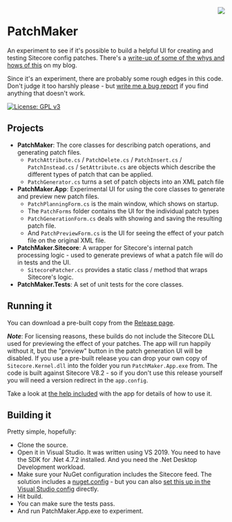 <img src="./Notes/Icons/ConfigurationEditor_128x.png" align="right"  />

# PatchMaker

An experiment to see if it's possible to build a helpful UI for creating and testing Sitecore config patches. There's a [write-up of
some of the whys and hows of this]( https://jermdavis.wordpress.com/2020/04/27/a-tool-to-help-you-build-config-patches/) on my blog.

Since it's an experiment, there are probably some rough edges in this code. Don't judge it too harshly please -
but [write me a bug report](https://github.com/jermdavis/PatchMaker/releases) if you find anything that doesn't work.

[![License: GPL v3](https://img.shields.io/badge/License-GPLv3-blue.svg)](https://www.gnu.org/licenses/gpl-3.0)

## Projects

* **PatchMaker**: The core classes for describing patch operations, and generating patch files.
   * `PatchAttribute.cs` / `PatchDelete.cs` / `PatchInsert.cs` / `PatchInstead.cs` / `SetAttribute.cs` are objects which describe the different types of patch that can be applied.
   * `PatchGenerator.cs` turns a set of patch objects into an XML patch file
* **PatchMaker.App**: Experimental UI for using the core classes to generate and preview new patch files. 
   * `PatchPlanningForm.cs` is the main window, which shows on startup.
   * The `PatchForms` folder contains the UI for the individual patch types
   * `PatchGenerationForm.cs` deals with showing and saving the resulting patch file.
   * And `PatchPreviewForm.cs` is the UI for seeing the effect of your patch file on the original XML file.
* **PatchMaker.Sitecore**: A wrapper for Sitecore's internal patch processing logic - used to generate previews of what a patch file will do in tests and the UI.
   * `SitecorePatcher.cs` provides a static class / method that wraps Sitecore's logic.
* **PatchMaker.Tests**: A set of unit tests for the core classes.

## Running it

You can download a pre-built copy from the [Release page](https://github.com/jermdavis/PatchMaker/releases).

_**Note**_: For licensing reasons, these builds do not include the Sitecore DLL used for previewing the effect of your patches.
The app will run happily without it, but the "preview" button in the patch generation UI will be disabled. If you use a pre-built
release you can drop your own copy of `Sitecore.Kernel.dll` into the folder you run `PatchMaker.App.exe`
from. The code is built against Sitecore V8.2 - so if you don't use this release yourself you will need a version
redirect in the `app.config`.

Take a look at [the help included](https://htmlpreview.github.io/?https://github.com/jermdavis/PatchMaker/blob/master/PatchMaker.App/PatchMaker.App.Help.html) with the app for details of how to
use it.

## Building it

Pretty simple, hopefully:

* Clone the source.
* Open it in Visual Studio. It was written using VS 2019. You need to have the SDK for .Net 4.7.2 installed. And you need the .Net Desktop Development workload.
* Make sure your NuGet configuration includes the Sitecore feed. The solution includes a [nuget.config](nuget.config) - but you can also [set this up in the Visual Studio config](https://docs.microsoft.com/en-us/azure/devops/artifacts/nuget/consume?view=azure-devops#windows-add-the-feed-to-your-nuget-configuration) directly.
* Hit build.
* You can make sure the tests pass.
* And run PatchMaker.App.exe to experiment.
